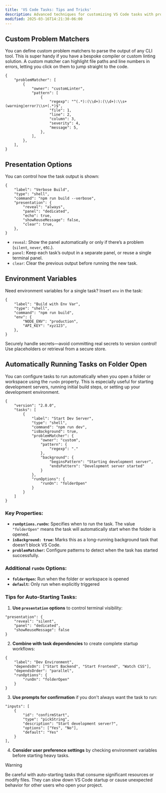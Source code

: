 ```yaml
---
title: 'VS Code Tasks: Tips and Tricks'
description: Advanced techniques for customizing VS Code tasks with problem matchers, presentation options, and environment variables
modified: 2025-03-16T14:21:30-06:00
---
```


## Custom Problem Matchers

You can define custom problem matchers to parse the output of any CLI tool. This is super handy if you have a bespoke compiler or custom linting solution. A custom matcher can highlight file paths and line numbers in errors, letting you click on them to jump straight to the code.

```jsonc
{
	"problemMatcher": [
		{
			"owner": "customLinter",
			"pattern": [
				{
					"regexp": "^(.*):(\\d+):(\\d+):\\s+(warning|error)\\s+(.*)$",
					"file": 1,
					"line": 2,
					"column": 3,
					"severity": 4,
					"message": 5,
				},
			],
		},
	],
}
```

## Presentation Options

You can control how the task output is shown:

```jsonc
{
	"label": "Verbose Build",
	"type": "shell",
	"command": "npm run build --verbose",
	"presentation": {
		"reveal": "always",
		"panel": "dedicated",
		"echo": true,
		"showReuseMessage": false,
		"clear": true,
	},
}
```

- `reveal`: Show the panel automatically or only if there’s a problem (`silent`, `never`, etc.).
- `panel`: Keep each task’s output in a separate panel, or reuse a single terminal panel.
- `clear`: Clear the previous output before running the new task.

## Environment Variables

Need environment variables for a single task? Insert `env` in the task:

```jsonc
{
	"label": "Build with Env Var",
	"type": "shell",
	"command": "npm run build",
	"env": {
		"NODE_ENV": "production",
		"API_KEY": "xyz123",
	},
}
```

Securely handle secrets—avoid committing real secrets to version control! Use placeholders or retrieval from a secure store.

## Automatically Running Tasks on Folder Open

You can configure tasks to run automatically when you open a folder or workspace using the `runOn` property. This is especially useful for starting development servers, running initial build steps, or setting up your development environment.

```jsonc
{
	"version": "2.0.0",
	"tasks": [
		{
			"label": "Start Dev Server",
			"type": "shell",
			"command": "npm run dev",
			"isBackground": true,
			"problemMatcher": {
				"owner": "custom",
				"pattern": {
					"regexp": "."
				},
				"background": {
					"beginsPattern": "Starting development server",
					"endsPattern": "Development server started"
				}
			},
			"runOptions": {
				"runOn": "folderOpen"
			}
		}
	]
}
```

### Key Properties:

- **`runOptions.runOn`:** Specifies when to run the task. The value `"folderOpen"` means the task will automatically start when the folder is opened.
- **`isBackground: true`:** Marks this as a long-running background task that doesn't block VS Code.
- **`problemMatcher`:** Configure patterns to detect when the task has started successfully.

### Additional `runOn` Options:

- **`folderOpen`:** Run when the folder or workspace is opened
- **`default`:** Only run when explicitly triggered

### Tips for Auto-Starting Tasks:

1. **Use `presentation` options** to control terminal visibility:

```jsonc
"presentation": {
	"reveal": "silent",
	"panel": "dedicated",
	"showReuseMessage": false
}
```

2. **Combine with task dependencies** to create complete startup workflows:

```jsonc
{
	"label": "Dev Environment",
	"dependsOn": ["Start Backend", "Start Frontend", "Watch CSS"],
	"dependsOrder": "parallel",
	"runOptions": {
		"runOn": "folderOpen"
	}
}
```

3. **Use prompts for confirmation** if you don't always want the task to run:

```jsonc
"inputs": [
	{
		"id": "confirmStart",
		"type": "pickString",
		"description": "Start development server?",
		"options": ["Yes", "No"],
		"default": "Yes"
	}
],
```

4. **Consider user preference settings** by checking environment variables before starting heavy tasks.

> [!WARNING]
>
> Be careful with auto-starting tasks that consume significant resources or modify files. They can slow down VS Code startup or cause unexpected behavior for other users who open your project.
